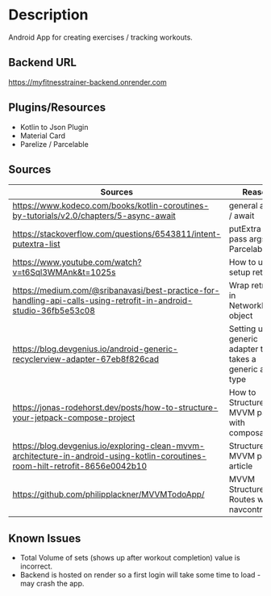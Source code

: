 # **Description**
Android App for creating exercises / tracking workouts.

## **Backend URL**
<https://myfitnesstrainer-backend.onrender.com>

## **Plugins/Resources**
- Kotlin to Json Plugin
- Material Card
- Parelize / Parcelable

## **Sources**

| Sources                                                                                                                          | Reason                                                      |
|----------------------------------------------------------------------------------------------------------------------------------|-------------------------------------------------------------|
| <https://www.kodeco.com/books/kotlin-coroutines-by-tutorials/v2.0/chapters/5-async-await>                                        | general async / await                                       |
| <https://stackoverflow.com/questions/6543811/intent-putextra-list>                                                               | putExtra - pass args - Parcelable                           |
| <https://www.youtube.com/watch?v=t6Sql3WMAnk&t=1025s>                                                                            | How to use / setup retrofit                                 |
| <https://medium.com/@sribanavasi/best-practice-for-handling-api-calls-using-retrofit-in-android-studio-36fb5e53c08>              | Wrap retrofit in NetworkResult object                       |
| <https://blog.devgenius.io/android-generic-recyclerview-adapter-67eb8f826cad>                                                    | Setting up a generic adapter that takes a generic as a type |
| <https://jonas-rodehorst.dev/posts/how-to-structure-your-jetpack-compose-project>                                                | How to Structure MVVM pattern with composables              | 
| <https://blog.devgenius.io/exploring-clean-mvvm-architecture-in-android-using-kotlin-coroutines-room-hilt-retrofit-8656e0042b10> | Structure MVVM pattern article                              |
| <https://github.com/philipplackner/MVVMTodoApp/>                                                                                 | MVVM Structure - Routes with navcontroller                  |

## **Known Issues**
- Total Volume of sets (shows up after workout completion) value is incorrect.
- Backend is hosted on render so a first login will take some time to load - may crash the app.
